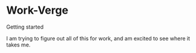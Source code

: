 # Work-Verge
Getting started

I am trying to figure out all of this for work, and am excited to see where it takes me.
